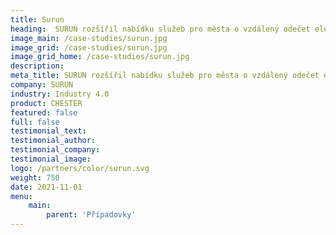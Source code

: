 ```yaml
---
title: Surun
heading:  SURUN rozšířil nabídku služeb pro města o vzdálený odečet elektroměrů
image_main: /case-studies/surun.jpg
image_grid: /case-studies/surun.jpg
image_grid_home: /case-studies/surun.jpg
description:
meta_title: SURUN rozšířil nabídku služeb pro města o vzdálený odečet elektroměrů | HARDWARIO případová studie
company: SURUN
industry: Industry 4.0
product: CHESTER
featured: false
full: false
testimonial_text: 
testimonial_author: 
testimonial_company: 
testimonial_image: 
logo: /partners/color/surun.svg
weight: 750
date: 2021-11-01
menu:
    main:
        parent: 'Případovky'
---
```

